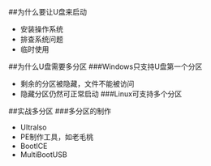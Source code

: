 ##为什么要让U盘来启动
* 安装操作系统
* 排查系统问题
* 临时使用

##为什么U盘需要多分区
###Windows只支持U盘第一个分区
* 剩余的分区被隐藏，文件不能被访问
* 隐藏分区仍然可正常启动
###Linux可支持多个分区

##实战多分区
###多分区的制作
* UItralso
* PE制作工具，如老毛桃
* BootICE
* MultiBootUSB

